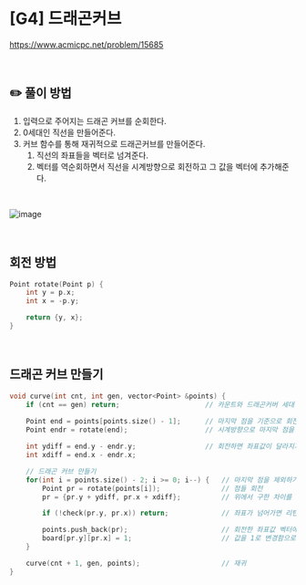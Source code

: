 # [G4] 드래곤커브

https://www.acmicpc.net/problem/15685

</br>

## ✏️ 풀이 방법
1. 입력으로 주어지는 드래곤 커브를 순회한다.
2. 0세대인 직선을 만들어준다.
3. 커브 함수를 통해 재귀적으로 드래곤커브를 만들어준다.
    1. 직선의 좌표들을 벡터로 넘겨준다.
    2. 벡터를 역순회하면서 직선을 시계방향으로 회전하고 그 값을 벡터에 추가해준다.

</br>

![image](https://user-images.githubusercontent.com/59083189/164593309-9753dd64-f167-4e54-adfd-416382efe4ee.png)

<br/>

## 회전 방법
```c++
Point rotate(Point p) {
    int y = p.x;
    int x = -p.y;

    return {y, x};
}
```
<br/>

## 드래곤 커브 만들기
```c++
void curve(int cnt, int gen, vector<Point> &points) {
    if (cnt == gen) return;                     // 카운트와 드래곤커버 세대 같아지면 끝내기
    
    Point end = points[points.size() - 1];      // 마지막 점을 기준으로 회전하기 때문에 마지막 점 저장
    Point endr = rotate(end);                   // 시계방향으로 마지막 점을 회전함

    int ydiff = end.y - endr.y;                 // 회전하면 좌표값이 달라지기 때문에 원래 마지막 점의 좌표 값과 빼서 나머지 회전 좌표값들에 더해줄거임
    int xdiff = end.x - endr.x;

    // 드래곤 커브 만들기
    for(int i = points.size() - 2; i >= 0; i--) {   // 마지막 점을 제외하기 위해 사이즈 -2 (마지막점도  포함하면 벡터에 좌표 중복)
        Point pr = rotate(points[i]);               // 점들 회전
        pr = {pr.y + ydiff, pr.x + xdiff};          // 위에서 구한 차이를 더해줘서 좌표를 설정해줌

        if (!check(pr.y, pr.x)) return;             // 좌표가 넘어가면 리턴

        points.push_back(pr);                       // 회전한 좌표값 벡터에 넣어줌
        board[pr.y][pr.x] = 1;                      // 값을 1로 변경함으로서 드래곤커브임을 체크
    }

    curve(cnt + 1, gen, points);                    // 재귀
}
```
